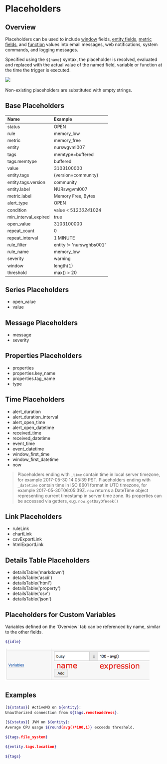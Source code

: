 # Placeholders

## Overview

Placeholders can be used to include [window](window.md) fields, [entity fields](../api/meta/entity/list.md#fields), [metric fields](../api/meta/metric/list.md#fields), and [function](functions.md) values into email messages, web notifications, system commands, and logging messages.

Specified using the `${name}` syntax, the placeholder is resolved, evaluated and replaced with the actual value of the named field, variable or function at the time the trigger is executed.

![](images/placeholders.png)

Non-existing placeholders are substituted with empty strings.

## Base Placeholders

**Name**|**Example**
:---|:---
status | OPEN
rule | memory_low
metric | memory_free
entity | nurswgvml007
tags | memtype=buffered
tags.memtype | buffered
value | 3103100000
entity.tags | {version=community}
entity.tags.version | community
entity.label | NURswgvml007
metric.label | Memory Free, Bytes
alert_type | OPEN
condition | value < 512*1024*1024
min_interval_expired | true
open_value | 3103100000
repeat_count | 0
repeat_interval | 1 MINUTE
rule_filter | entity != 'nurswghbs001'
rule_name | memory_low
severity | warning
window | length(1)
threshold | max() > 20

## Series Placeholders

* open_value
* value

## Message Placeholders

* message
* severity

## Properties Placeholders

* properties
* properties.key_name
* properties.tag_name
* type

## Time Placeholders

* alert_duration
* alert_duration_interval
* alert_open_time
* alert_open_datetime
* received_time
* received_datetime
* event_time
* event_datetime
* window_first_time
* window_first_datetime
* now

> Placeholders ending with `_time` contain time in local server timezone, for example 2017-05-30 14:05:39 PST.
> Placeholders ending with `_datetime` contain time in ISO 8601 format in UTC timezone, for example 2017-05-30T06:05:39Z.
> `now` returns a DateTime object representing current timestamp in server time zone. Its properties can be accessed via getters, e.g. `now.getDayOfWeek()`

## Link Placeholders

* ruleLink
* chartLink
* csvExportLink
* htmlExportLink

## Details Table Placeholders

* detailsTable('markdown')
* detailsTable('ascii')
* detailsTable('html')
* detailsTable('property')
* detailsTable('csv')
* detailsTable('json')

## Placeholders for Custom Variables

Variables defined on the 'Overview' tab can be referenced by name, similar to the other fields.

```sh
${idle}
```

![](images/variables.png)

## Examples

```sh
[${status}] ActiveMQ on ${entity}:
Unauthorized connection from ${tags.remoteaddress}.
```

```sh
[${status}] JVM on ${entity}:
Average CPU usage ${round(avg()*100,1)} exceeds threshold.
```

```sh
${tags.file_system}
```

```sh
${entity.tags.location}
```

```sh
${tags}
```
